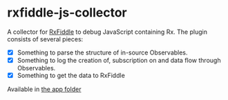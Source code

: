 # rxfiddle-js-collector

A collector for [RxFiddle](..) to debug JavaScript containing Rx. 
The plugin consists of several pieces:

- [x] Something to parse the structure of in-source Observables.
- [x] Something to log the creation of, subscription on and data flow through Observables.
- [x] Something to get the data to RxFiddle

Available in [the app folder](../app/src/instrumentation/rxjs-4.1.0)